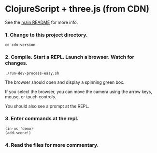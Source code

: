 # ClojureScript + three.js (from CDN)

See the [main README](../) for more info.

### 1. Change to this project directory.
```
cd cdn-version
```

### 2. Compile. Start a REPL. Launch a browser. Watch for changes.
```
./run-dev-process-easy.sh
```

The browser should open and display a spinning green box.

If you select the browser, you can move the camera using the arrow keys, mouse,
or touch controls.

You should also see a prompt at the REPL.

### 3. Enter commands at the repl.

```
(in-ns 'demo)
(add-scene!)
```

### 4. Read the files for more commentary.
